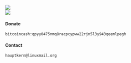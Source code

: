 ![](https://github-readme-stats.vercel.app/api?include_all_commits=true&hide_title=true&username=hauptkern&count_private=true&cache_seconds=1800&show_icons=true&theme=merko&hide_border=1) \
![](https://github-readme-stats.vercel.app/api/top-langs/?username=hauptkern&langs_count=15&layout=compact&theme=merko&hide_border=1)

#### Donate
`bitcoincash:qpyy0475nmq8racpcypww22rjn5l3y943qeemlpegh`

#### Contact
`hauptkern@linuxmail.org`
